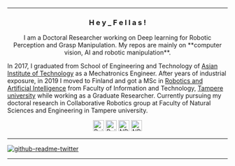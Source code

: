 <hr>
<h3 align="center"> H e y _ F e l l a s ! </h3>

<p align="center">
I am a Doctoral Researcher working on Deep learning for Robotic Perception and Grasp Manipulation. My repos are mainly on **computer vision, AI and robotic manipulation**. 

In 2017, I graduated from School of Engineering and Technology of [Asian Institute of Technology](https://set.ait.ac.th/) as a Mechatronics Engineer. After years of industrial exposure, in 2019 I moved to Finland and got a MSc in  [Robotics and Artificial Intelligence](https://www.tuni.fi/en/study-with-us/robotics-and-artificial-intelligence-information-technology#expander-trigger--field-degree-study-objectives) from Faculty of Information and Technology, [Tampere university](https://www.tuni.fi/en) while working as a Graduate Researcher. Currently pursuing my doctoral research in Collaborative Robotics group at Faculty of Natural Sciences and Engineering in Tampere university.  
</p>

<p align="center">
    <a href="https://www.linkedin.com/in/kulunuos"><img src="https://img.shields.io/badge/LinkedIn-282C34?logo=linkedin&logoColor=0077B5" height="25" alt="Build status"/></a>
    <a href="https://github.com/KulunuOS"><img src="https://img.shields.io/badge/-GitHub-181717?style=flat-square&logo=github&logoColor=white&link=https://github.com/minoveaz" height="25" alt="Build status"/></a>
    <a href="https://twitter.com/KulunuOS"><img src="https://img.shields.io/twitter/follow/KulunuOS?style=social" height="25" alt="NPM version"/></a>
    <a href="kulunuds@gmail.com"><img src="https://img.shields.io/badge/-kulunuds@gmail.com-c14438?style=flat-square&logo=Gmail&logoColor=white&link=kulunuds@gmail.com" height="25" alt="NPM version"/></a>
</p>

<hr>

[![github-readme-twitter](https://github-readme-twitter.gazf.vercel.app/api?id=KulunuOS&layout=wide&show_reply=off)](https://github.com/gazf/github-readme-twitter)

<hr>

